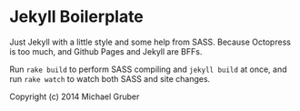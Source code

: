 # Jekyll Boilerplate

Just Jekyll with a little style and some help from SASS. Because Octopress is too much, and Github Pages and Jekyll are BFFs.

Run `rake build` to perform SASS compiling and `jekyll build` at once, and run `rake watch` to watch both SASS and site changes.

Copyright (c) 2014 Michael Gruber